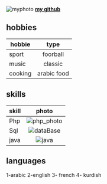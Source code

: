 ![myphoto](https://avatars1.githubusercontent.com/u/57312937?s=460&u=185e52e42d0dec66fc44c0264774c060301710e6&v=4)
[**my github**](https://github.com/ali1996-sy)

## hobbies

| hobbie    | type        | 
| ------------- |:-------------:| 
| sport    | foorball | 
| music    | classic    |   
| cooking| arabic food       | 

## skills 
| skill   | photo        | 
| ------------- |:-------------:| 
| Php    | ![php_photo](https://upload.wikimedia.org/wikipedia/commons/thumb/2/27/PHP-logo.svg/1200px-PHP-logo.svg.png)| 
| Sql  |   ![dataBase](https://i0.wp.com/learn.onemonth.com/wp-content/uploads/2019/07/image2-1.png?fit=600%2C315&ssl=1)  |   
| java |![java](https://www.malekal.com/wp-content/uploads/Java_logo.jpg.webp)       | 


## languages
1-arabic
2-english
3- french
4- kurdish

   

